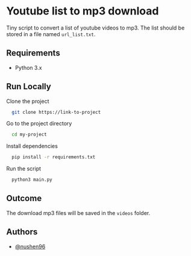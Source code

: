 
# Youtube list to mp3 download

Tiny script to convert a list of youtube videos to mp3. The list should be stored in a file named ```url_list.txt```.



## Requirements

- Python 3.x



## Run Locally

Clone the project

```bash
  git clone https://link-to-project
```

Go to the project directory

```bash
  cd my-project
```

Install dependencies

```bash
  pip install -r requirements.txt
```

Run the script

```bash
  python3 main.py
```


## Outcome

The download mp3 files will be saved in the ```videos``` folder.



## Authors

- [@nushen96](https://www.github.com/nushen96)

